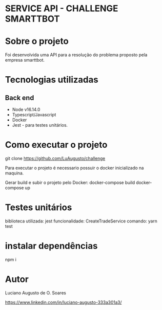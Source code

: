 # SERVICE API - CHALLENGE SMARTTBOT 

# Sobre o projeto

Foi desenvolvida uma API para a resolução do problema proposto pela empresa smarttbot.

# Tecnologias utilizadas
## Back end
- Node v16.14.0
- Typescript/Javascript
- Docker
- Jest - para testes unitários.

# Como executar o projeto
git clone https://github.com/LuAugusto/challenge

Para executar o projeto é necessario possuir o docker inicializado na maquina.

Gerar build e subir o projeto pelo Docker:
docker-compose build
docker-compose up

# Testes unitários
biblioteca utilizada: jest
funcionalidade: CreateTradeService
comando: yarn test 


# instalar dependências
npm i

# Autor

Luciano Augusto de O. Soares

https://www.linkedin.com/in/luciano-augusto-333a301a3/

